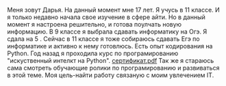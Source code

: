 Меня зовут Дарья. На данный момент мне 17 лет. Я учусь в 11 классе. 
И я только недавно начала свое изучение в сфере айти. Но в данный момент я настроена решительно, и готова поулчать новую информацию.
В 9 классе я выбрала сдавать информатику на Огэ. Я сдала на 5 . Сейчас в 11 классе я тоже собираюсь сдавать Егэ по информатике и активно к нему готовлюсь.
Есть опыт кодирования на Python.
Год назад я проходила курс по програмированию "искуственный интелкт на Python". [сертификат.pdf](https://github.com/user-attachments/files/17115626/default.pdf)
Так же я стараюсь сама смотреть обучающие ролики по програмированию и развиваться в этой теме.
Моя цель-найти работу связаную с моим увлечением IT.